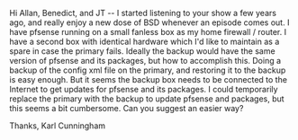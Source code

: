 Hi Allan, Benedict, and JT --
I started listening to your show a few years ago, and really enjoy a new dose of BSD whenever an episode comes out.
I have pfsense running on a small fanless box as my home firewall / router. I have a second box with identical hardware which I'd like to maintain as a spare in case the primary fails.
Ideally the backup would have the same version of pfsense and its packages, but how to accomplish this. Doing a backup of the config xml file on the primary, and restoring it to the backup is easy enough. But it seems the backup box needs to be connected to the Internet to get updates for pfsense and its packages.
I could temporarily replace the primary with the backup to update pfsense and packages, but this seems a bit cumbersome. Can you suggest an easier way?

Thanks,
Karl Cunningham